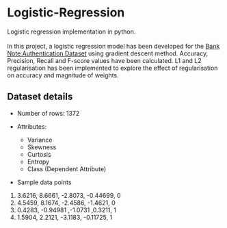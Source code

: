# Logistic-Regression
Logistic regression implementation in python.
<br></br>
In this project, a logistic regression model has been developed for the [Bank Note Authentication Dataset](https://archive.ics.uci.edu/ml/datasets/banknote+authentication) using gradient descent method. Accuracy, Precision, Recall and F-score values have been calculated. L1 and L2 regularisation has been implemented to explore the effect of regularisation on accuracy and magnitude of weights.


## Dataset details
- Number of rows: 1372
- Attributes:
    - Variance
    - Skewness
    - Curtosis
    - Entropy
    - Class (Dependent Attribute)

- Sample data points
1. 3.6216, 8.6661, -2.8073, -0.44699, 0 
2. 4.5459, 8.1674, -2.4586, -1.4621, 0 
3. 0.4283, -0.94981 ,-1.0731 ,0.3211, 1 
4. 1.5904, 2.2121, -3.1183, -0.11725, 1
